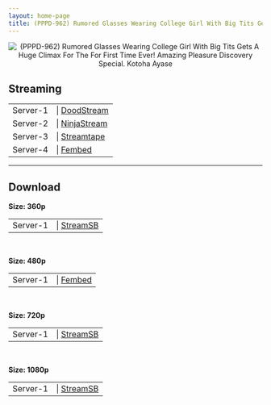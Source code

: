 ```yaml
---
layout: home-page
title: (PPPD-962) Rumored Glasses Wearing College Girl With Big Tits Gets A Huge Climax For The For First Time Ever! Amazing Pleasure Discovery Special. Kotoha Ayase
---
```

<center>
<img src="https://cdn.javsts.com/wp-content/uploads/2021/09/pppd962pl.jpg" alt="(PPPD-962) Rumored Glasses Wearing College Girl With Big Tits Gets A Huge Climax For The For First Time Ever! Amazing Pleasure Discovery Special. Kotoha Ayase">
</center>
<h2>Streaming</h2>
<table><tbody>
<tr>
<td>Server-1</td>
<td>| <a href="" target="_blank">DoodStream</a></td>
</tr>
<tr>
<td>Server-2</td>
<td>| <a href="" target="_blank">NinjaStream</a></td>
</tr>
<tr>
<td>Server-3</td>
<td>| <a href="" target="_blank">Streamtape</a></td>
</tr>
<tr>
<td>Server-4</td>
<td>| <a href="" target="_blank">Fembed</a></td>
</tr>
</tbody></table>

<hr />

<h2>Download</h2>
<b>Size: 360p</b>
<table><tbody>
<tr>
<td>Server-1</td>
<td>| <a target="_blank" href="https://streamsb.net/d/dwef9lyd1v2b.html">StreamSB</a></td>
</tr>
</tbody></table>

<br />

<b>Size: 480p</b>
<table><tbody>
<tr>
<td>Server-1</td>
<td>| <a href="" target="_blank">Fembed</a></td>
</tr>
</tbody></table>

<br />

<b>Size: 720p</b>
<table><tbody>
<tr>
<td>Server-1</td>
<td>| <a href="https://streamsb.net/d/dwef9lyd1v2b.html" target="_blank">StreamSB</a></td>
</tr>
</tbody></table>

<br />

<b>Size: 1080p</b>
<table><tbody>
<tr>
<td>Server-1</td>
<td>| <a href="" target="_blank">StreamSB</a></td>
</tr>
</tbody></table>
